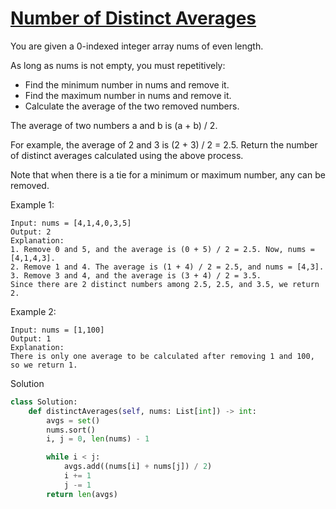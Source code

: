 # [Number of Distinct Averages](https://leetcode.com/problems/number-of-distinct-averages/)

You are given a 0-indexed integer array nums of even length.

As long as nums is not empty, you must repetitively:

- Find the minimum number in nums and remove it.
- Find the maximum number in nums and remove it.
- Calculate the average of the two removed numbers.

The average of two numbers a and b is (a + b) / 2.

For example, the average of 2 and 3 is (2 + 3) / 2 = 2.5.
Return the number of distinct averages calculated using the above process.

Note that when there is a tie for a minimum or maximum number, any can be removed.

Example 1:
```
Input: nums = [4,1,4,0,3,5]
Output: 2
Explanation:
1. Remove 0 and 5, and the average is (0 + 5) / 2 = 2.5. Now, nums = [4,1,4,3].
2. Remove 1 and 4. The average is (1 + 4) / 2 = 2.5, and nums = [4,3].
3. Remove 3 and 4, and the average is (3 + 4) / 2 = 3.5.
Since there are 2 distinct numbers among 2.5, 2.5, and 3.5, we return 2.
```
Example 2:
```
Input: nums = [1,100]
Output: 1
Explanation:
There is only one average to be calculated after removing 1 and 100, so we return 1.
```
Solution
```python
class Solution:
    def distinctAverages(self, nums: List[int]) -> int:
        avgs = set()
        nums.sort()
        i, j = 0, len(nums) - 1

        while i < j:
            avgs.add((nums[i] + nums[j]) / 2)
            i += 1
            j -= 1
        return len(avgs)
```